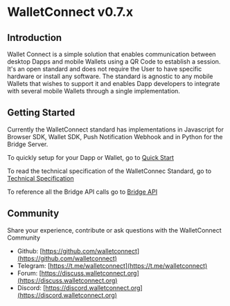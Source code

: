# WalletConnect v0.7.x

## Introduction

Wallet Connect is a simple solution that enables communication between desktop Dapps and mobile Wallets using a QR Code to establish a session. It's an open standard and does not require the User to have specific hardware or install any software. The standard is agnostic to any mobile Wallets that wishes to support it and enables Dapp developers to integrate with several mobile Wallets through a single implementation.

## Getting Started

Currently the WalletConnect standard has implementations in Javascript for Browser SDK, Wallet SDK, Push Notification Webhook and in Python for the Bridge Server.

To quickly setup for your Dapp or Wallet, go to [Quick Start](quick-start.md)

To read the technical specification of the WalletConnec Standard, go to [Technical Specification](tech-spec.md)

To reference all the Bridge API calls go to [Bridge API](bridge-api.md)

## Community

Share your experience, contribute or ask questions with the WalletConnect Community

- Github: [https://github.com/walletconnect](https://github.com/walletconnect)
- Telegram: [https://t.me/walletconnect](https://t.me/walletconnect)
- Forum: [https://discuss.walletconnect.org](https://discuss.walletconnect.org)
- Discord: [https://discord.walletconnect.org](https://discord.walletconnect.org)
